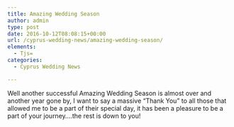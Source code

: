```yaml
---
title: Amazing Wedding Season
author: admin
type: post
date: 2016-10-12T08:08:15+00:00
url: /cyprus-wedding-news/amazing-wedding-season/
elements:
  - Tjs=
categories:
  - Cyprus Wedding News

---
```

Well another successful Amazing Wedding Season is almost over and another year gone by, I want to say a massive &#8220;Thank You&#8221; to all those that allowed me to be a part of their special day, it has been a pleasure to be a part of your journey&#8230;.the rest is down to you!